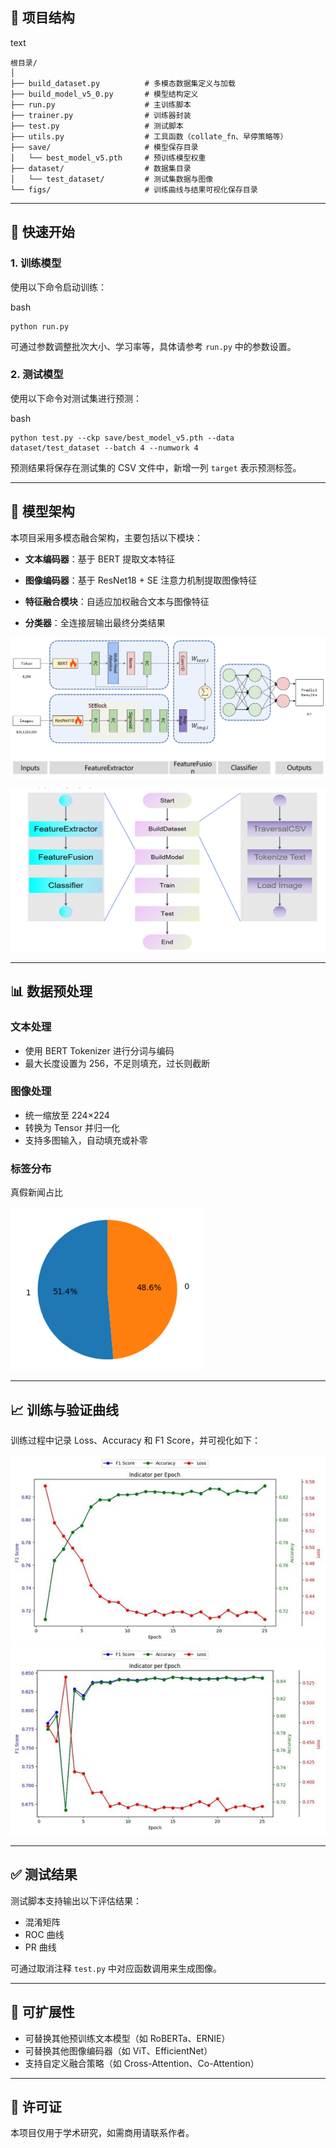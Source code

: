 ## 📁 项目结构

text

```
根目录/
│
├── build_dataset.py          # 多模态数据集定义与加载
├── build_model_v5_0.py       # 模型结构定义
├── run.py                    # 主训练脚本
├── trainer.py                # 训练器封装
├── test.py                   # 测试脚本
├── utils.py                  # 工具函数（collate_fn、早停策略等）
├── save/                     # 模型保存目录
│   └── best_model_v5.pth     # 预训练模型权重
├── dataset/                  # 数据集目录
│   └── test_dataset/         # 测试集数据与图像
└── figs/                     # 训练曲线与结果可视化保存目录
```

------

## 🚀 快速开始

### 1. 训练模型

使用以下命令启动训练：

bash

```
python run.py
```

可通过参数调整批次大小、学习率等，具体请参考 `run.py` 中的参数设置。

### 2. 测试模型

使用以下命令对测试集进行预测：

bash

```
python test.py --ckp save/best_model_v5.pth --data dataset/test_dataset --batch 4 --numwork 4
```

预测结果将保存在测试集的 CSV 文件中，新增一列 `target` 表示预测标签。

------

## 🧠 模型架构

本项目采用多模态融合架构，主要包括以下模块：

- **文本编码器**：基于 BERT 提取文本特征

- **图像编码器**：基于 ResNet18 + SE 注意力机制提取图像特征

- **特征融合模块**：自适应加权融合文本与图像特征

- **分类器**：全连接层输出最终分类结果

![模型结构图](jie-gou-tu.png)

![整体流程图](liu_cheng_tu.png)

------

## 📊 数据预处理

### 文本处理

- 使用 BERT Tokenizer 进行分词与编码
- 最大长度设置为 256，不足则填充，过长则截断

### 图像处理

- 统一缩放至 224×224
- 转换为 Tensor 并归一化
- 支持多图输入，自动填充或补零

### 标签分布

真假新闻占比

![真假新闻占比](图片1.png)

------

## 📈 训练与验证曲线

训练过程中记录 Loss、Accuracy 和 F1 Score，并可视化如下：

![描述文字](图片2.jpg)
![描述文字](图片3.jpg)

------

## ✅ 测试结果

测试脚本支持输出以下评估结果：

- 混淆矩阵
- ROC 曲线
- PR 曲线

可通过取消注释 `test.py` 中对应函数调用来生成图像。

------

## 🧩 可扩展性

- 可替换其他预训练文本模型（如 RoBERTa、ERNIE）
- 可替换其他图像编码器（如 ViT、EfficientNet）
- 支持自定义融合策略（如 Cross-Attention、Co-Attention）

------

## 📄 许可证


本项目仅用于学术研究，如需商用请联系作者。
